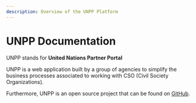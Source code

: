 ```yaml
---
description: Overview of the UNPP Platform
---
```


# UNPP Documentation

UNPP stands for **United Nations Partner Portal**

UNPP is a web application built by a group of agencies to simplify the business processes associated to working with CSO \(Civil Society Organizations\).

Furthermore, UNPP is an open source project that can be found on [GitHub](https://github.com/unicef/un-partner-portal/wiki).

